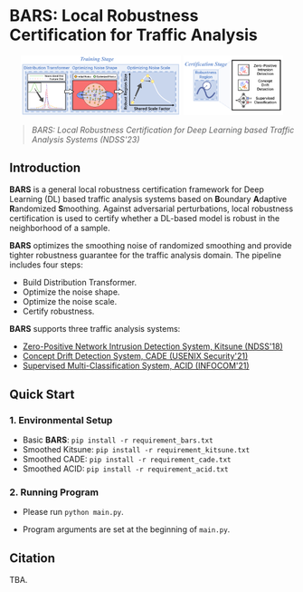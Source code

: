 # BARS: Local Robustness Certification for Traffic Analysis

<p align="center">
<img src="images/overview_training_stage.png" width="56.1%" float="left">
<img src="images/overview_certification_stage.png" width="35%" float="right">
</p>

> *BARS: Local Robustness Certification for Deep Learning based Traffic Analysis Systems (NDSS'23)*

## Introduction

**BARS** is a general local robustness certification framework for Deep Learning (DL) based traffic analysis systems based on **B**oundary **A**daptive **R**andomized **S**moothing. Against adversarial perturbations, local robustness certification is used to certify whether a DL-based model is robust in the neighborhood of a sample.

**BARS** optimizes the smoothing noise of randomized smoothing and provide tighter robustness guarantee for the traffic analysis domain. The pipeline includes four steps:
- Build Distribution Transformer.
- Optimize the noise shape.
- Optimize the noise scale.
- Certify robustness.

**BARS** supports three traffic analysis systems:
- [Zero-Positive  Network Intrusion Detection System, Kitsune (NDSS'18)](smoothed_kitsune)
- [Concept Drift Detection System, CADE (USENIX Security'21)](smoothed_cade)
- [Supervised Multi-Classification System, ACID (INFOCOM'21)](smoothed_acid)

## Quick Start

### 1. Environmental Setup

- Basic **BARS**: `pip install -r requirement_bars.txt`
- Smoothed Kitsune: `pip install -r requirement_kitsune.txt`
- Smoothed CADE: `pip install -r requirement_cade.txt`
- Smoothed ACID: `pip install -r requirement_acid.txt`

### 2. Running Program

- Please run `python main.py`.

- Program arguments are set at the beginning of `main.py`.

## Citation
TBA.

